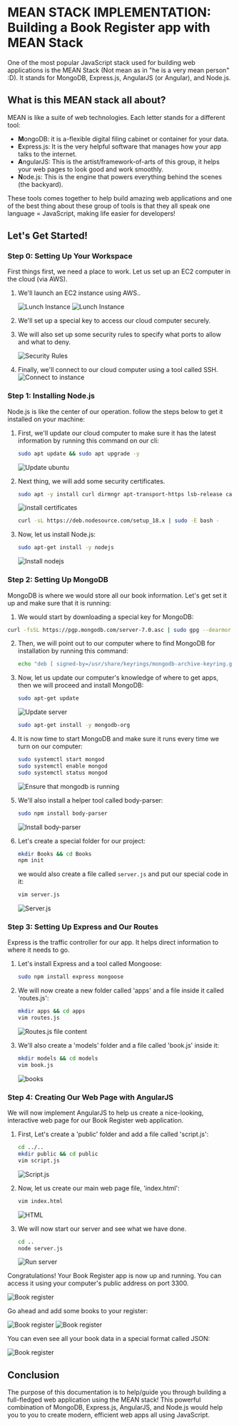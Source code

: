 # MEAN STACK IMPLEMENTATION: Building a Book Register app  with MEAN Stack

One of the most popular JavaScript stack used for building web applications is the MEAN Stack (Not mean as in "he is a very mean person" :D). It stands for MongoDB, Express.js, AngularJS (or Angular), and Node.js. 

## What is this MEAN stack all about?

MEAN is like a suite of web technologies. Each letter stands for a different tool:

- **M**ongoDB: it is a-flexible digital filing cabinet or container for your data.
- **E**xpress.js: It is the very helpful software that manages how your app talks to the internet.
- **A**ngularJS: This is the artist/framework-of-arts of this group, it helps your web pages to look good and work smoothly.
- **N**ode.js: This is the engine that powers everything behind the scenes (the backyard).

These tools comes together to help build amazing web applications and one of the best thing about these group of tools is that they all speak one language = JavaScript, making life easier for developers!

## Let's Get Started!

### Step 0: Setting Up Your Workspace

First things first, we need a place to work. Let us set up an EC2 computer in the cloud (via AWS).

1. We'll launch an EC2 instance using AWS..

   ![Lunch Instance](./images/create_ec2_instance.png)
   ![Lunch Instance](./images/ec2_instance_details.png)

2. We'll set up a special key to access our cloud computer securely.

3. We will also set up some security rules to specify what ports to allow and what to deny.

   ![Security Rules](./images/custom_security_rules.png)

4. Finally, we'll connect to our cloud computer using a tool called SSH.
   ![Connect to instance](./images/ssh[or_connect]_to_instance.png)

### Step 1: Installing Node.js

Node.js is like the center of our operation. follow the steps below to get it installed on your machine:

1. First, we'll update our cloud computer to make sure it has the latest information by running this command on our cli:

   ```bash
   sudo apt update && sudo apt upgrade -y
   ```
   ![Update ubuntu](./images/update_&&_upgrade_ec2_instance.png)

2. Next thing, we will add some security certificates. 
   ```bash
   sudo apt -y install curl dirmngr apt-transport-https lsb-release ca-certificates
   ```
   ![install certificates](./images/add_certs_to_instance.png)
   ```bash
   curl -sL https://deb.nodesource.com/setup_18.x | sudo -E bash -
   ```

3. Now, let us install Node.js:

   ```bash
   sudo apt-get install -y nodejs
   ```
   ![Install nodejs](./images/install_nodejs.png)

### Step 2: Setting Up MongoDB

MongoDB is where we would store all our book information. Let's get set it up and make sure that it is running:

1.  We would start by downloading a special key for MongoDB:

   ```bash
   curl -fsSL https://pgp.mongodb.com/server-7.0.asc | sudo gpg --dearmor -o /usr/share/keyrings/mongodb-archive-keyring.gpg
   ```

2. Then, we will point out to our computer where to find MongoDB for installation by running this command:

   ```bash
   echo "deb [ signed-by=/usr/share/keyrings/mongodb-archive-keyring.gpg ] https://repo.mongodb.org/apt/ubuntu jammy/mongodb-org/7.0 multiverse" | sudo tee /etc/apt/sources.list.d/mongodb-org-7.0.list
   ```


3. Now, let us update our computer's knowledge of where to get apps, then we will proceed and install MongoDB:

   ```bash
   sudo apt-get update
   ```
   ![Update server](./images/sudo_apt_update(mongo-rep).png)

   ```bash
   sudo apt-get install -y mongodb-org
   ```

4. It is now time to start MongoDB and make sure it runs every time we turn on our computer:

   ```bash
   sudo systemctl start mongod
   sudo systemctl enable mongod
   sudo systemctl status mongod
   ```
   ![Ensure that mongodb is running](./images/mongo.d_status.png)
5. We'll also install a helper tool called body-parser:

   ```bash
   sudo npm install body-parser
   ```
   ![Install body-parser](./images/npm_install_body_parser.png)

6. Let's create a special folder for our project:

   ```bash
   mkdir Books && cd Books
   npm init
   ```

   we would also create a file called `server.js` and put our special code in it:

   ```bash
   vim server.js
   ```
   ![Server.js](./images/vim_server.js.png)

### Step 3: Setting Up Express and Our Routes

Express is the traffic controller for our app. It helps direct information to where it needs to go.

1. Let's install Express and a tool called Mongoose:

   ```bash
   sudo npm install express mongoose
   ```

2. We will now create a new folder called 'apps' and a file inside it called 'routes.js':

   ```bash
   mkdir apps && cd apps
   vim routes.js
   ```
   ![Routes.js file content](./images/vim_route.js.png)

3. We'll also create a 'models' folder and a file called 'book.js' inside it:

   ```bash
   mkdir models && cd models
   vim book.js
   ```
   ![books](./images/vim_book.js.png)

### Step 4: Creating Our Web Page with AngularJS

We will now implement AngularJS to help us create a nice-looking, interactive web page for our Book Register web application.

1. First, Let's create a 'public' folder and add a file called 'script.js':

   ```bash
   cd ../..
   mkdir public && cd public
   vim script.js
   ```
   ![Script.js](./images/vim_script.js.png)

2. Now, let us create our main web page file, 'index.html':

   ```bash
   vim index.html
   ```
   ![HTML](./images/vim_index.html.png)

3. We will now start our server and see what we have done.

   ```bash
   cd ..
   node server.js
   ```
   ![Run server](./images//node_server.js.png)



Congratulations! Your Book Register app is now up and running. You can access it using your computer's public address on port 3300.

![Book register](./images/final_site_page.png)

Go ahead and add some books to your register:

![Book register](./images/final_site_page2.png)
![Book register](./images/final_site_page3.png)

You can even see all your book data in a special format called JSON:

![Book register](./images/final_site_page[json-view].png)

## Conclusion

The purpose of this documentation is to help/guide you through building a full-fledged web application using the MEAN stack! This powerful combination of MongoDB, Express.js, AngularJS, and Node.js would help you to you to create modern, efficient web apps all using JavaScript.
